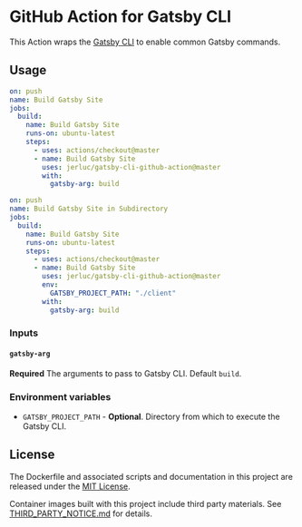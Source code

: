 # GitHub Action for Gatsby CLI

This Action wraps the [Gatsby CLI](https://www.gatsbyjs.org/docs/gatsby-cli/) to enable common Gatsby commands.

## Usage

```yml
on: push
name: Build Gatsby Site
jobs:
  build:
    name: Build Gatsby Site
    runs-on: ubuntu-latest
    steps:
      - uses: actions/checkout@master
      - name: Build Gatsby Site
        uses: jerluc/gatsby-cli-github-action@master
        with:
          gatsby-arg: build
```

```yml
on: push
name: Build Gatsby Site in Subdirectory
jobs:
  build:
    name: Build Gatsby Site
    runs-on: ubuntu-latest
    steps:
      - uses: actions/checkout@master
      - name: Build Gatsby Site
        uses: jerluc/gatsby-cli-github-action@master
        env:
          GATSBY_PROJECT_PATH: "./client"
        with:
          gatsby-arg: build
```

### Inputs

#### `gatsby-arg`

**Required** The arguments to pass to Gatsby CLI. Default `build`.

### Environment variables

- `GATSBY_PROJECT_PATH` - **Optional**. Directory from which to execute the Gatsby CLI.

## License

The Dockerfile and associated scripts and documentation in this project are released under the [MIT License](LICENSE).

Container images built with this project include third party materials. See [THIRD_PARTY_NOTICE.md](THIRD_PARTY_NOTICE.md) for details.
